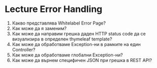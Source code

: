 # Lecture Error Handling

1. Какво представлява Whitelabel Error Page?
2. Как може да я заменим?
3. Как може да направим грешка даден HTTP status code да се визуализира в определен thymeleaf template?
4. Как може да обработваме Exception-ни в рамките на един Controller?
5. Как може да обработваме глобални Exception-ни?
6. Как може да върнем специфичен JSON при грешка в REST API?